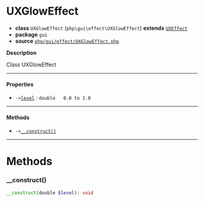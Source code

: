 # UXGlowEffect

- **class** `UXGlowEffect` (`php\gui\effect\UXGlowEffect`) **extends** [`UXEffect`](https://github.com/jphp-compiler/jphp/blob/master/exts/jphp-gui-ext/api-docs/classes/php/gui/effect/UXEffect.md)
- **package** `gui`
- **source** [`php/gui/effect/UXGlowEffect.php`](./src/main/resources/JPHP-INF/sdk/php/gui/effect/UXGlowEffect.php)

**Description**

Class UXGlowEffect

---

#### Properties

- `->`[`level`](#prop-level) : `double   0.0 to 1.0`

---

#### Methods

- `->`[`__construct()`](#method-__construct)

---
# Methods

<a name="method-__construct"></a>

### __construct()
```php
__construct(double $level): void
```